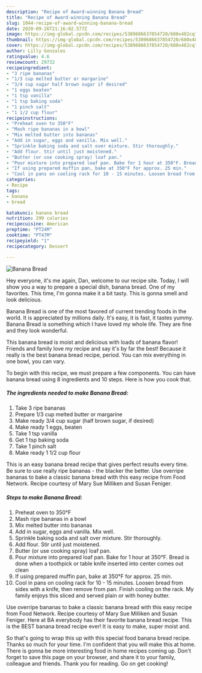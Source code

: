 ```yaml
---
description: "Recipe of Award-winning Banana Bread"
title: "Recipe of Award-winning Banana Bread"
slug: 1044-recipe-of-award-winning-banana-bread
date: 2020-09-26T21:16:02.577Z
image: https://img-global.cpcdn.com/recipes/5389686637854720/680x482cq70/banana-bread-recipe-main-photo.jpg
thumbnail: https://img-global.cpcdn.com/recipes/5389686637854720/680x482cq70/banana-bread-recipe-main-photo.jpg
cover: https://img-global.cpcdn.com/recipes/5389686637854720/680x482cq70/banana-bread-recipe-main-photo.jpg
author: Lilly Gonzales
ratingvalue: 4.6
reviewcount: 29732
recipeingredient:
- "3 ripe bananas"
- "1/3 cup melted butter or margarine"
- "3/4 cup sugar half brown sugar if desired"
- "1 eggs beaten"
- "1 tsp vanilla"
- "1 tsp baking soda"
- "1 pinch salt"
- "1 1/2 cup flour"
recipeinstructions:
- "Preheat oven to 350°F"
- "Mash ripe bananas in a bowl"
- "Mix melted butter into bananas"
- "Add in sugar, eggs and vanilla. Mix well."
- "Sprinkle baking soda and salt over mixture. Stir thoroughly."
- "Add flour. Stir until just moistened."
- "Butter (or use cooking spray) loaf pan."
- "Pour mixture into prepared loaf pan. Bake for 1 hour at 350°F. Bread is done when a toothpick or table knife inserted into center comes out clean"
- "If using prepared muffin pan, bake at 350°F for approx. 25 min."
- "Cool in pans on cooling rack for 10 - 15 minutes. Loosen bread from sides with a knife, then remove from pan. Finish cooling on the rack. My family enjoys this sliced and served plain or with honey butter."
categories:
- Recipe
tags:
- banana
- bread

katakunci: banana bread 
nutrition: 299 calories
recipecuisine: American
preptime: "PT24M"
cooktime: "PT47M"
recipeyield: "1"
recipecategory: Dessert

---
```



![Banana Bread](https://img-global.cpcdn.com/recipes/5389686637854720/680x482cq70/banana-bread-recipe-main-photo.jpg)

Hey everyone, it's me again, Dan, welcome to our recipe site. Today, I will show you a way to prepare a special dish, banana bread. One of my favorites. This time, I'm gonna make it a bit tasty. This is gonna smell and look delicious.

Banana Bread is one of the most favored of current trending foods in the world. It is appreciated by millions daily. It's easy, it is fast, it tastes yummy. Banana Bread is something which I have loved my whole life. They are fine and they look wonderful.

This banana bread is moist and delicious with loads of banana flavor! Friends and family love my recipe and say it&#39;s by far the best! Because it really is the best banana bread recipe, period. You can mix everything in one bowl, you can vary.


To begin with this recipe, we must prepare a few components. You can have banana bread using 8 ingredients and 10 steps. Here is how you cook that.

<!--inarticleads1-->

##### The ingredients needed to make Banana Bread:

1. Take 3 ripe bananas
1. Prepare 1/3 cup melted butter or margarine
1. Make ready 3/4 cup sugar (half brown sugar, if desired)
1. Make ready 1 eggs, beaten
1. Take 1 tsp vanilla
1. Get 1 tsp baking soda
1. Take 1 pinch salt
1. Make ready 1 1/2 cup flour


This is an easy banana bread recipe that gives perfect results every time. Be sure to use really ripe bananas - the blacker the better. Use overripe bananas to bake a classic banana bread with this easy recipe from Food Network. Recipe courtesy of Mary Sue Milliken and Susan Feniger. 

<!--inarticleads2-->

##### Steps to make Banana Bread:

1. Preheat oven to 350°F
1. Mash ripe bananas in a bowl
1. Mix melted butter into bananas
1. Add in sugar, eggs and vanilla. Mix well.
1. Sprinkle baking soda and salt over mixture. Stir thoroughly.
1. Add flour. Stir until just moistened.
1. Butter (or use cooking spray) loaf pan.
1. Pour mixture into prepared loaf pan. Bake for 1 hour at 350°F. Bread is done when a toothpick or table knife inserted into center comes out clean
1. If using prepared muffin pan, bake at 350°F for approx. 25 min.
1. Cool in pans on cooling rack for 10 - 15 minutes. Loosen bread from sides with a knife, then remove from pan. Finish cooling on the rack. My family enjoys this sliced and served plain or with honey butter.


Use overripe bananas to bake a classic banana bread with this easy recipe from Food Network. Recipe courtesy of Mary Sue Milliken and Susan Feniger. Here at BA everybody has their favorite banana bread recipe. This is the BEST banana bread recipe ever! It is easy to make, super moist and. 

So that's going to wrap this up with this special food banana bread recipe. Thanks so much for your time. I'm confident that you will make this at home. There is gonna be more interesting food in home recipes coming up. Don't forget to save this page on your browser, and share it to your family, colleague and friends. Thank you for reading. Go on get cooking!
